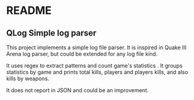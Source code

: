 # README

## QLog Simple log parser

This project implements a simple log file parser. It is inspired in Quake III Arena log parser,
but could be extended for any log file kind.

It uses regex to extract patterns and count game's statistics .
It groups statistics by game and prints total kills, players and players kills, and also kills by weapons.

It does not report in JSON and could be an improvement. 


